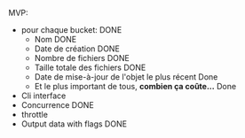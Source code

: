 MVP:
- pour chaque bucket: DONE
  - Nom DONE
  - Date de création DONE
  - Nombre de fichiers DONE
  - Taille totale des fichiers DONE
  - Date de mise-à-jour de l'objet le plus récent Done
  - Et le plus important de tous, **combien ça coûte...** Done
- Cli interface
- Concurrence DONE
- throttle
- Output data with flags DONE